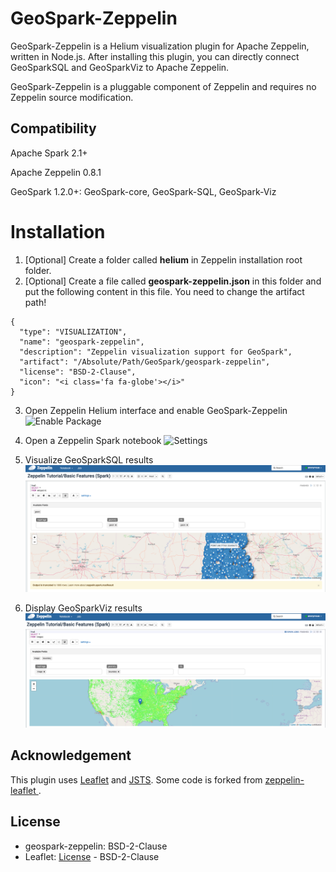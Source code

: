 # GeoSpark-Zeppelin #

GeoSpark-Zeppelin is a Helium visualization plugin for Apache Zeppelin, written in Node.js. After installing this plugin, you can directly connect GeoSparkSQL and GeoSparkViz to Apache Zeppelin.

GeoSpark-Zeppelin is a pluggable component of Zeppelin and requires no Zeppelin source modification.

## Compatibility ##

Apache Spark 2.1+

Apache Zeppelin 0.8.1

GeoSpark 1.2.0+: GeoSpark-core, GeoSpark-SQL, GeoSpark-Viz

# Installation
1. [Optional] Create a folder called **helium** in Zeppelin installation root folder.
2. [Optional] Create a file called **geospark-zeppelin.json** in this folder and put the following content in this file. You need to change the artifact path!
```
{
  "type": "VISUALIZATION",
  "name": "geospark-zeppelin",
  "description": "Zeppelin visualization support for GeoSpark",
  "artifact": "/Absolute/Path/GeoSpark/geospark-zeppelin",
  "license": "BSD-2-Clause",
  "icon": "<i class='fa fa-globe'></i>"
}
```
	
3. Open Zeppelin Helium interface and enable GeoSpark-Zeppelin
![Enable Package](https://cloud.githubusercontent.com/assets/28304007/25633533/6c508d9e-2f45-11e7-99a7-505d94c382ba.gif)

4. Open a Zeppelin Spark notebook
![Settings](https://cloud.githubusercontent.com/assets/28304007/25633526/69752486-2f45-11e7-9963-358d5ff29165.gif)

5. Visualize GeoSparkSQL results
![sql-zeppelin](https://github.com/DataSystemsLab/GeoSpark/blob/master/docs/image/sql-zeppelin.png)

6. Display GeoSparkViz results
![viz-zeppelin](https://github.com/DataSystemsLab/GeoSpark/blob/master/docs/image/viz-zeppelin.png)

## Acknowledgement

This plugin uses [Leaflet](http://leafletjs.com/) and [JSTS](http://bjornharrtell.github.io/jsts/).
Some code is forked from [zeppelin-leaflet
](https://github.com/myuwono/zeppelin-leaflet).

## License ##

* geospark-zeppelin: BSD-2-Clause
* Leaflet: [License](https://github.com/Leaflet/Leaflet/blob/master/LICENSE) - BSD-2-Clause
